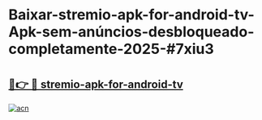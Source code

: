 # Baixar-stremio-apk-for-android-tv-Apk-sem-anúncios-desbloqueado-completamente-2025-#7xiu3

# <h2><a href="https://ainizakaria.my?title=stremio-apk-for-android-tv&ref=24M">🔗👉 🔴 stremio-apk-for-android-tv</a></h2>

[![acn](https://github.com/user-attachments/assets/0f9c940e-d8b0-45ae-aac7-cd30a18b3e1c)](https://ainizakaria.my?title=stremio-apk-for-android-tv&ref=24M)

